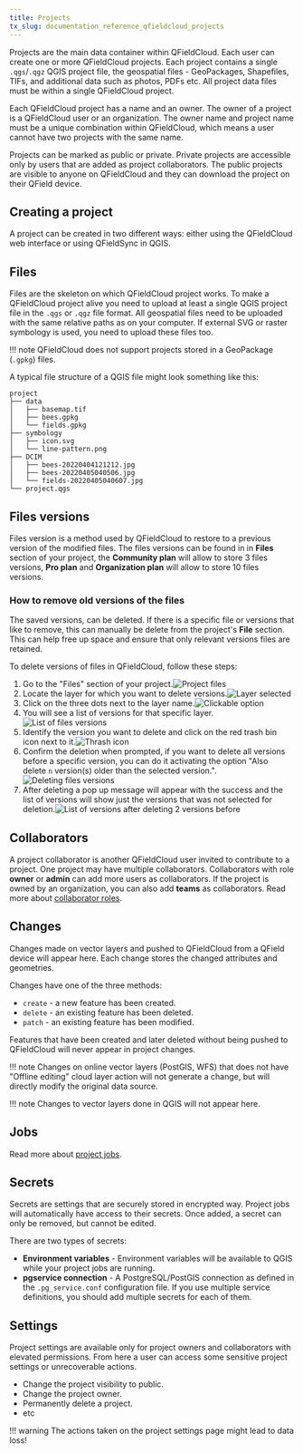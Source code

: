 ```yaml
---
title: Projects
tx_slug: documentation_reference_qfieldcloud_projects
---
```


Projects are the main data container within QFieldCloud. Each user can create one or more QFieldCloud projects. Each project contains a single `.qgs`/`.qgz` QGIS project file, the geospatial files - GeoPackages, Shapefiles, TIFs, and additional data such as photos, PDFs etc. All project data files must be within a single QFieldCloud project.

Each QFieldCloud project has a name and an owner. The owner of a project is a QFieldCloud user or an organization. The owner name and project name must be a unique combination within QFieldCloud, which means a user cannot have two projects with the same name.

Projects can be marked as public or private. Private projects are accessible only by users that are added as project collaborators. The public projects are visible to anyone on QFieldCloud and they can download the project on their QField device.

## Creating a project

A project can be created in two different ways: either using the QFieldCloud web interface or using QFieldSync in QGIS.

## Files

Files are the skeleton on which QFieldCloud project works. To make a QFieldCloud project alive you need to upload at least a single QGIS project file in the `.qgs` or `.qgz` file format. All geospatial files need to be uploaded with the same relative paths as on your computer. If external SVG or raster symbology is used, you need to upload these files too.

!!! note
    QFieldCloud does not support projects stored in a GeoPackage (`.gpkg`) files.

A typical file structure of a QGIS file might look something like this:
```
project
├── data
│   ├── basemap.tif
│   ├── bees.gpkg
│   └── fields.gpkg
├── symbology
│   ├── icon.svg
│   └── line-pattern.png
├── DCIM
│   ├── bees-20220404121212.jpg
│   ├── bees-20220405040506.jpg
│   └── fields-20220405040607.jpg
└── project.qgs
```

## Files versions

Files version is a method used by QFieldCloud to restore to a previous version of the modified files. The files versions can be found in in **Files** section of your project, the **Community plan** will allow to store 3 files versions, **Pro plan** and **Organization plan** will allow to store 10 files versions.

### How to remove old versions of the files

The saved versions, can be deleted. If there is a specific file or versions that like to remove, this can manually be delete from the project's **File** section. This can help free up space and ensure that only relevant versions files are retained.

To delete versions of files in QFieldCloud, follow these steps:

1. Go to the "Files" section of your project.![Project files](../../assets/images/files_versions_for_deleting.png)
2. Locate the layer for which you want to delete versions.![Layer selected](../../assets/images/files_versions_for_deleting_2.png)
3. Click on the three dots next to the layer name.![Clickable option](../../assets/images/files_versions_for_deleting_three_dots.png)
4. You will see a list of versions for that specific layer.![List of files versions](../../assets/images/files_versions_for_deleting_files_versions.png)
5. Identify the version you want to delete and click on the red trash bin icon next to it.![Thrash icon](../../assets/images/files_versions_for_deleting_deleting_a_version.png)
6. Confirm the deletion when prompted, if you want to delete all versions before a specific version, you can do it activating the option "Also delete `n` version(s) older than the selected version.".![Deleting files versions](../../assets/images/files_versions_for_deleting_also_delete.png)
7. After deleting a pop up message will appear with the success and the list of versions will show just the versions that was not selected for deletion.![List of versions after deleting 2 versions before](../../assets/images/files_versions_for_deleting_version_remain.png)

## Collaborators

A project collaborator is another QFieldCloud user invited to contribute to a project. One project may have multiple collaborators. Collaborators with role **owner** or **admin** can add more users as collaborators. If the project is owned by an organization, you can also add **teams** as collaborators. Read more about [collaborator roles](permissions.md).

## Changes

Changes made on vector layers and pushed to QFieldCloud from a QField device will appear here. Each change stores the changed attributes and geometries.

Changes have one of the three methods:

- `create` - a new feature has been created.
- `delete` - an existing feature has been deleted.
- `patch` - an existing feature has been modified.

Features that have been created and later deleted without being pushed to QFieldCloud will never appear in project changes.

!!! note
    Changes on online vector layers (PostGIS, WFS) that does not have "Offline editing" cloud layer action will not generate a change, but will directly modify the original data source.

!!! note
    Changes to vector layers done in QGIS will not appear here.

## Jobs

Read more about [project jobs](jobs.md).

## Secrets

Secrets are settings that are securely stored in encrypted way. Project jobs will automatically have access to their secrets. Once added, a secret can only be removed, but cannot be edited.

There are two types of secrets:

- **Environment variables** - Environment variables will be available to QGIS while your project jobs are running.
- **pgservice connection** - A PostgreSQL/PostGIS connection as defined in the <code>.pg_service.conf</code> configuration file. If you use multiple service definitions, you should add multiple secrets for each of them.

## Settings

Project settings are available only for project owners and collaborators with elevated permissions. From here a user can access some sensitive project settings or unrecoverable actions.

- Change the project visibility to public.
- Change the project owner.
- Permanently delete a project.
- etc

!!! warning
    The actions taken on the project settings page might lead to data loss!

